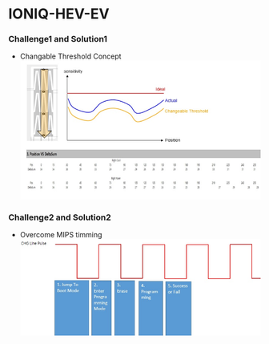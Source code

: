 # IONIQ-HEV-EV

### Challenge1 and Solution1
* Changable Threshold Concept<br>
![Prj_AEPE1](./Img/Prj_AEPE1.jpg)

### Challenge2 and Solution2
* Overcome MIPS timming<br>
![Prj_AEPE2](./Img/Prj_AEPE2.jpg)
